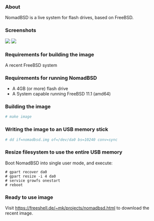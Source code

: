 ### About

NomadBSD is a live system for flash drives, based on FreeBSD.

### Screenshots
![](http://freeshell.de/~mk/download/nomadbsd-ss1.png)
![](http://freeshell.de/~mk/download/nomadbsd-ss2.png)

### Requirements for building the image
A recent FreeBSD system

### Requirements for running NomadBSD
* A 4GB (or more) flash drive
* A System capable running FreeBSD 11.1 (amd64)

### Building the image
~~~ csh
# make image
~~~
### Writing the image to an USB memory stick
~~~ csh
# dd if=nomadbsd.img of=/dev/da0 bs=10240 conv=sync
~~~

### Resize filesystem to use the entire USB memory
Boot NomadBSD into single user mode, and execute:
~~~
# gpart recover da0
# gpart resize -i 4 da0
# service growfs onestart
# reboot
~~~

### Ready to use image
Visit https://freeshell.de/~mk/projects/nomadbsd.html to download the recent image.
